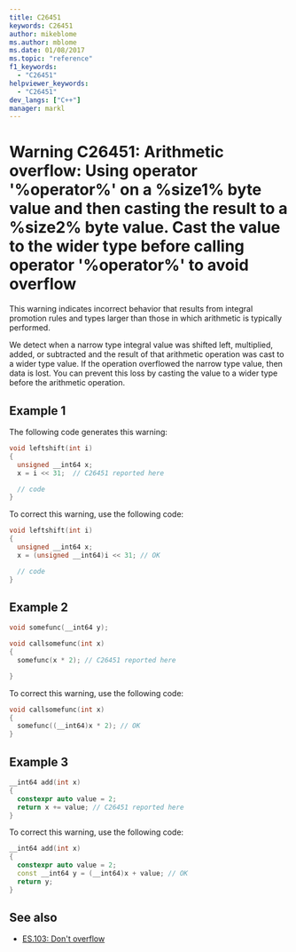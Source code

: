 ```yaml
---
title: C26451
keywords: C26451
author: mikeblome
ms.author: mblome
ms.date: 01/08/2017
ms.topic: "reference"
f1_keywords:
  - "C26451"
helpviewer_keywords:
  - "C26451"
dev_langs: ["C++"]
manager: markl
---
```

# Warning C26451: Arithmetic overflow: Using operator '%operator%' on a %size1% byte value and then casting the result to a %size2% byte value. Cast the value to the wider type before calling operator '%operator%' to avoid overflow

This warning indicates incorrect behavior that results from integral promotion rules and types larger than those in which arithmetic is typically performed.

We detect when a narrow type integral value was shifted left, multiplied, added, or subtracted and the result of that arithmetic operation was cast to a wider type value. If the operation overflowed the narrow type value, then data is lost. You can prevent this loss by casting the value to a wider type before the arithmetic operation.

## Example 1
The following code generates this warning:

```cpp
void leftshift(int i)
{
  unsigned __int64 x;
  x = i << 31;  // C26451 reported here

  // code
}
```

To correct this warning, use the following code:

```cpp
void leftshift(int i)
{
  unsigned __int64 x;
  x = (unsigned __int64)i << 31; // OK

  // code
}
```

## Example 2

```cpp
void somefunc(__int64 y);

void callsomefunc(int x)
{
  somefunc(x * 2); // C26451 reported here

}
```

To correct this warning, use the following code:

```cpp
void callsomefunc(int x)
{
  somefunc((__int64)x * 2); // OK
}
```

## Example 3

```cpp
__int64 add(int x)
{
  constexpr auto value = 2;
  return x += value; // C26451 reported here
}
```

To correct this warning, use the following code:

```cpp
__int64 add(int x)
{
  constexpr auto value = 2;
  const __int64 y = (__int64)x + value; // OK
  return y;
}
```

## See also

- [ES.103: Don't overflow](https://github.com/isocpp/CppCoreGuidelines/blob/master/CppCoreGuidelines.md#Res-overflow)
